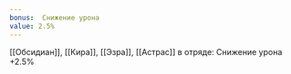 ```yaml
---
bonus:  Снижение урона 
value: 2.5%
---
```

[[Обсидиан]], [[Кира]], [[Эзра]], [[Астрас]] в отряде: Снижение урона +2.5%
